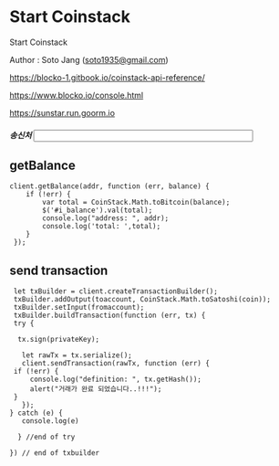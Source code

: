 
# Start Coinstack
Start Coinstack

Author : Soto Jang (soto1935@gmail.com)


https://blocko-1.gitbook.io/coinstack-api-reference/

https://www.blocko.io/console.html

https://sunstar.run.goorm.io


<h5>송신처  <input id="i_address" size="45" placeholder=""></input> </h5>


##  getBalance 
    client.getBalance(addr, function (err, balance) {
	    if (!err) {
			var total = CoinStack.Math.toBitcoin(balance);
			$('#i_balance').val(total);
			console.log("address: ", addr);
			console.log('total: ',total);
		}
     });

## send transaction

     let txBuilder = client.createTransactionBuilder();
     txBuilder.addOutput(toaccount, CoinStack.Math.toSatoshi(coin));
     txBuilder.setInput(fromaccount);
     txBuilder.buildTransaction(function (err, tx) {
     try {
       
      tx.sign(privateKey);
       
       let rawTx = tx.serialize();
       client.sendTransaction(rawTx, function (err) {
	 if (!err) {
	     console.log("definition: ", tx.getHash());
	     alert("거래가 완료 되었습니다..!!!");
	 }
       });
    } catch (e) {
       console.log(e)
     
      } //end of try
  
    }) // end of txbuilder

    
